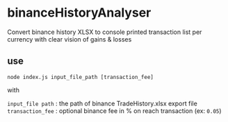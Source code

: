 # binanceHistoryAnalyser

Convert binance history XLSX to console printed transaction list per currency with clear vision of gains &amp; losses

## use

`node index.js input_file_path [transaction_fee]`

with

`input_file path` : the path of binance TradeHistory.xlsx export file
`transaction_fee` : optional binance fee in % on reach transaction (ex: `0.05`)